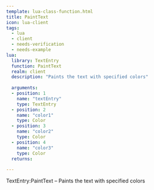 ```yaml
---
template: lua-class-function.html
title: PaintText
icon: lua-client
tags:
  - lua
  - client
  - needs-verification
  - needs-example
lua:
  library: TextEntry
  function: PaintText
  realm: client
  description: "Paints the text with specified colors"
  
  arguments:
  - position: 1
    name: "textEntry"
    type: TextEntry
  - position: 2
    name: "color1"
    type: Color
  - position: 3
    name: "color2"
    type: Color
  - position: 4
    name: "color3"
    type: Color
  returns:
    
---
```


<div class="lua__search__keywords">
TextEntry:PaintText &#x2013; Paints the text with specified colors
</div>

